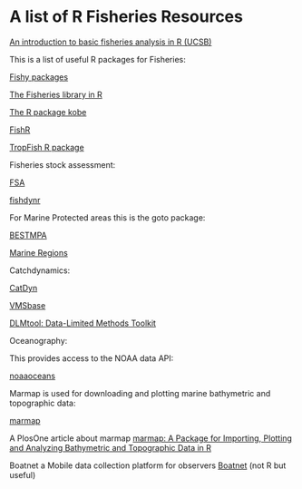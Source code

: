 # A list of R Fisheries Resources

[An introduction to basic fisheries analysis in R (UCSB)](https://sfg-ucsb.github.io/fishery-manageR/)

This is a list of useful R packages for Fisheries:

[Fishy packages](http://derekogle.com/fishR/packages)

[The Fisheries library in R](http://www.flr-project.org/)

[The R package kobe](https://cran.r-project.org/web/packages/kobe/index.html)

[FishR](http://derekogle.com/fishR/)

[TropFish R package](https://github.com/tokami/TropFishR)

Fisheries stock assessment:

[FSA](https://github.com/droglenc/FSA)

[fishdynr](https://github.com/marchtaylor/fishdynr)

For Marine Protected areas this is the goto package:

[BESTMPA](https://remi-daigle.github.io/BESTMPA/)

[Marine Regions](https://recology.info/2016/06/marine-regions/)

Catchdynamics:

[CatDyn](https://cran.r-project.org/web/packages/CatDyn/)

[VMSbase](https://github.com/vmsbase/R-vmsbase)

[DLMtool: Data-Limited Methods Toolkit](https://cran.r-project.org/web/packages/DLMtool/)

Oceanography: 

This provides access to the NOAA data API:

[noaaoceans](https://cran.r-project.org/web/packages/noaaoceans/index.html) 

Marmap is used for downloading and plotting marine bathymetric and topographic data:

[marmap](https://cran.r-project.org/web/packages/marmap/index.html)

A PlosOne article about marmap [marmap: A Package for Importing, Plotting and Analyzing Bathymetric and Topographic Data in R](https://journals.plos.org/plosone/article?id=10.1371/journal.pone.0073051)

Boatnet a Mobile data collection platform for observers [Boatnet](https://github.com/nwfsc-fram/boatnet) (not R but useful)
